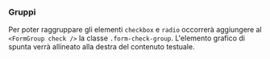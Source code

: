 ### Gruppi

Per poter raggruppare gli elementi `checkbox` e `radio` occorrerà aggiungere al `<FormGroup check />` la classe `.form-check-group`. L'elemento grafico di spunta verrà allineato alla destra del contenuto testuale.

<!-- STORY -->